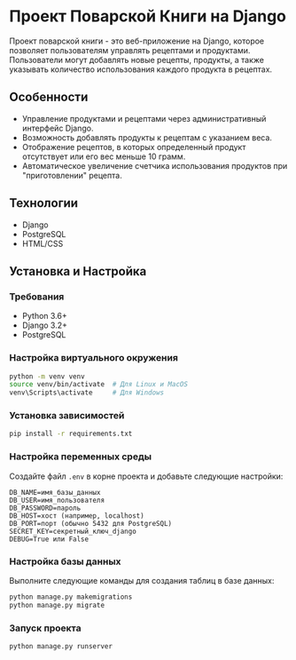 # Проект Поварской Книги на Django

Проект поварской книги - это веб-приложение на Django, которое позволяет пользователям управлять рецептами и продуктами. Пользователи могут добавлять новые рецепты, продукты, а также указывать количество использования каждого продукта в рецептах.

## Особенности

- Управление продуктами и рецептами через административный интерфейс Django.
- Возможность добавлять продукты к рецептам с указанием веса.
- Отображение рецептов, в которых определенный продукт отсутствует или его вес меньше 10 грамм.
- Автоматическое увеличение счетчика использования продуктов при "приготовлении" рецепта.

## Технологии

- Django
- PostgreSQL
- HTML/CSS

## Установка и Настройка

### Требования

- Python 3.6+
- Django 3.2+
- PostgreSQL

### Настройка виртуального окружения

```bash
python -m venv venv
source venv/bin/activate  # Для Linux и MacOS
venv\Scripts\activate     # Для Windows
```

### Установка зависимостей

```bash
pip install -r requirements.txt
```

### Настройка переменных среды

Создайте файл `.env` в корне проекта и добавьте следующие настройки:

```
DB_NAME=имя_базы_данных
DB_USER=имя_пользователя
DB_PASSWORD=пароль
DB_HOST=хост (например, localhost)
DB_PORT=порт (обычно 5432 для PostgreSQL)
SECRET_KEY=секретный_ключ_django
DEBUG=True или False
```

### Настройка базы данных

Выполните следующие команды для создания таблиц в базе данных:

```bash
python manage.py makemigrations
python manage.py migrate
```

### Запуск проекта

```bash
python manage.py runserver
```